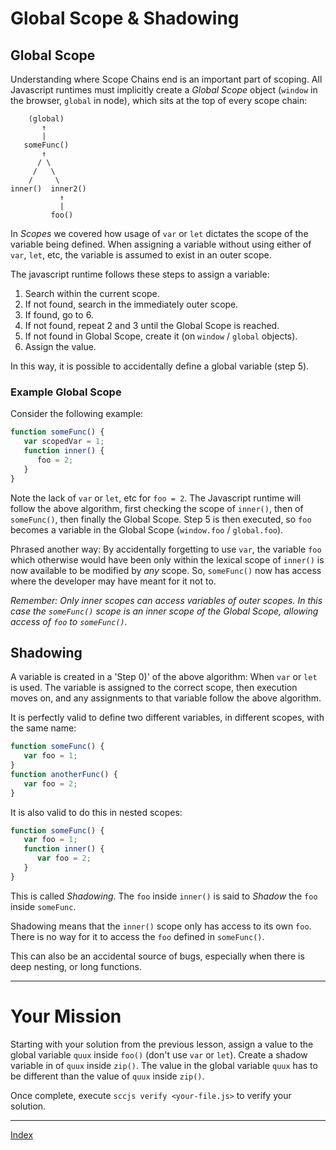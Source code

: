 # Global Scope & Shadowing

## Global Scope

Understanding where Scope Chains end is an important part of scoping. All
Javascript runtimes must implicitly create a _Global Scope_ object (`window` in
the browser, `global` in node), which sits at the top of every scope chain:

```
    (global)
       ↑
       |
   someFunc()
       ↑
      / \
     /   \
    /     \
inner()  inner2()
           ↑
           |
         foo()
```

In _Scopes_ we covered how usage of `var` or `let` dictates the scope of the
variable being defined. When assigning a variable without using either of `var`,
`let`, etc, the variable is assumed to exist in an outer scope.

The javascript runtime follows these steps to assign a variable:

 1) Search within the current scope.
 2) If not found, search in the immediately outer scope.
 3) If found, go to 6.
 4) If not found, repeat 2 and 3 until the Global Scope is reached.
 5) If not found in Global Scope, create it (on `window` / `global` objects).
 6) Assign the value.

In this way, it is possible to accidentally define a global variable (step 5).

### Example Global Scope

Consider the following example:

```js
function someFunc() {
   var scopedVar = 1;
   function inner() {
      foo = 2;
   }
}
```

Note the lack of `var` or `let`, etc for `foo = 2`. The Javascript runtime will
follow the above algorithm, first checking the scope of `inner()`, then of
`someFunc()`, then finally the Global Scope. Step 5 is then executed, so `foo`
becomes a variable in the Global Scope (`window.foo` / `global.foo`).

Phrased another way: By accidentally forgetting to use `var`, the variable `foo`
which otherwise would have been only within the lexical scope of `inner()` is
now available to be modified by _any_ scope. So, `someFunc()` now has access
where the developer may have meant for it not to.

_Remember: Only inner scopes can access variables of outer scopes. In this case
the `someFunc()` scope is an inner scope of the Global Scope, allowing access of
`foo` to `someFunc()`._

## Shadowing

A variable is created in a 'Step 0)' of the above algorithm: When `var` or `let`
is used. The variable is assigned to the correct scope, then execution moves on,
and any assignments to that variable follow the above algorithm.

It is perfectly valid to define two different variables, in different scopes,
with the same name:

```js
function someFunc() {
   var foo = 1;
}
function anotherFunc() {
   var foo = 2;
}
```

It is also valid to do this in nested scopes:

```js
function someFunc() {
   var foo = 1;
   function inner() {
      var foo = 2;
   }
}
```

This is called _Shadowing_. The `foo` inside `inner()` is said to _Shadow_ the `foo`
inside `someFunc`.

Shadowing means that the `inner()` scope only has access to its own `foo`. There
is no way for it to access the `foo` defined in `someFunc()`.

This can also be an accidental source of bugs, especially when there is deep
nesting, or long functions.

----

# Your Mission

Starting with your solution from the previous lesson, assign a value to the global variable
`quux` inside `foo()` (don't use `var` or `let`). Create a shadow variable in of `quux`
inside `zip()`. The value in the global variable `quux` has to be different than the
value of `quux` inside `zip()`.

Once complete, execute `sccjs verify <your-file.js>` to verify your
solution.

----

[Index](#)
